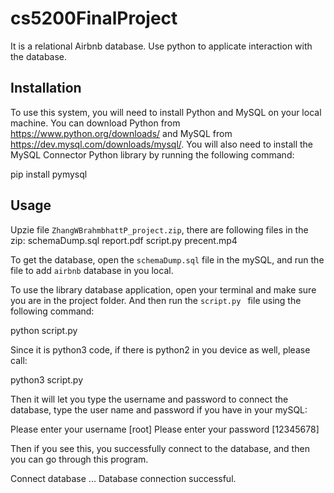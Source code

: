 # cs5200FinalProject

It is a relational Airbnb database. Use python to applicate interaction with the database.

## Installation

To use this system, you will need to install Python and MySQL on your local machine. You can download Python from https://www.python.org/downloads/ 
and MySQL from https://dev.mysql.com/downloads/mysql/. 
You will also need to install the MySQL Connector Python library by running the following command:

pip install pymysql

## Usage

Upzie file `ZhangWBrahmbhattP_project.zip`,  there are following files in the zip:
schemaDump.sql
report.pdf
script.py
precent.mp4

To get the database, open the `schemaDump.sql` file in the mySQL, and run the file to add `airbnb` database in you local.

To use the library database application, open your terminal and make sure you are in the project folder. And then run the `script.py ` file using the following command:

python script.py 

Since it is python3 code, if there is python2 in you device as well, please call:

python3 script.py

Then it will let you type the username and password to connect the database, type the user name and password if  you have in your mySQL:

Please enter your username
[root]
Please enter your password
[12345678]

Then if you see this, you successfully connect to the database, and then you can go through this program.

Connect database ... 
Database connection successful.
